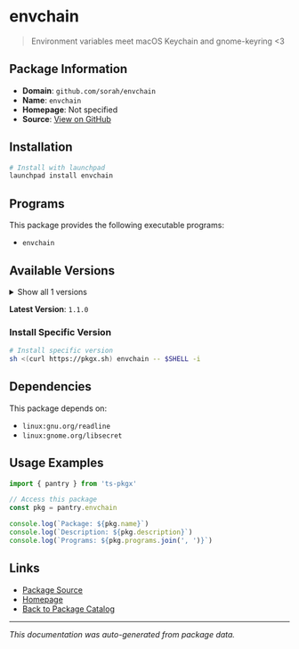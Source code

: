 # envchain

> Environment variables meet macOS Keychain and gnome-keyring <3

## Package Information

- **Domain**: `github.com/sorah/envchain`
- **Name**: `envchain`
- **Homepage**: Not specified
- **Source**: [View on GitHub](https://github.com/pkgxdev/pantry/tree/main/projects/github.com/sorah/envchain/package.yml)

## Installation

```bash
# Install with launchpad
launchpad install envchain
```

## Programs

This package provides the following executable programs:

- `envchain`

## Available Versions

<details>
<summary>Show all 1 versions</summary>

- `1.1.0`

</details>

**Latest Version**: `1.1.0`

### Install Specific Version

```bash
# Install specific version
sh <(curl https://pkgx.sh) envchain -- $SHELL -i
```

## Dependencies

This package depends on:

- `linux:gnu.org/readline`
- `linux:gnome.org/libsecret`

## Usage Examples

```typescript
import { pantry } from 'ts-pkgx'

// Access this package
const pkg = pantry.envchain

console.log(`Package: ${pkg.name}`)
console.log(`Description: ${pkg.description}`)
console.log(`Programs: ${pkg.programs.join(', ')}`)
```

## Links

- [Package Source](https://github.com/pkgxdev/pantry/tree/main/projects/github.com/sorah/envchain/package.yml)
- [Homepage](#)
- [Back to Package Catalog](../../package-catalog.md)

---

*This documentation was auto-generated from package data.*
